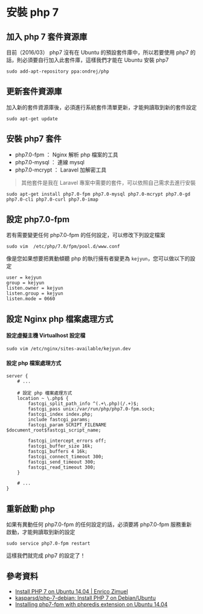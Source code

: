 # 安裝 php 7

## 加入 php 7 套件資源庫

目前（2016/03） php7 沒有在 Ubuntu 的預設套件庫中，所以若要使用 php7 的話，則必須要自行加入此套件庫，這樣我們才能在 Ubuntu 安裝 php7

```shell
sudo add-apt-repository ppa:ondrej/php
```

## 更新套件資源庫

加入新的套件資源庫後，必須進行系統套件清單更新，才能夠讀取到新的套件設定

```shell
sudo apt-get update
```

## 安裝 php7 套件

* php7.0-fpm ： Nginx 解析 php 檔案的工具
* php7.0-mysql ： 連線 mysql
* php7.0-mcrypt ： Laravel 加解密工具

> 其他套件是我在 Laravel 專案中需要的套件，可以依照自己需求去進行安裝

```shell
sudo apt-get install php7.0-fpm php7.0-mysql php7.0-mcrypt php7.0-gd php7.0-cli php7.0-curl php7.0-imap
```

## 設定 php7.0-fpm

若有需要變更任何 php7.0-fpm 的任何設定，可以修改下列設定檔案

```
sudo vim  /etc/php/7.0/fpm/pool.d/www.conf
```

像是您如果想要把異動傾聽 php 的執行擁有者變更為 `kejyun`，您可以做以下的設定

```
user = kejyun
group = kejyun
listen.owner = kejyun
listen.group = kejyun
listen.mode = 0660
```


## 設定 Nginx php 檔案處理方式

#### 設定虛擬主機 Virtualhost 設定檔

```shell
sudo vim /etc/nginx/sites-available/kejyun.dev
```

#### 設定 php 檔案處理方式

```shell
server {
    # ...

    # 設定 php 檔案處理方式
    location ~ \.php$ {
        fastcgi_split_path_info ^(.+\.php)(/.+)$;
        fastcgi_pass unix:/var/run/php/php7.0-fpm.sock;
        fastcgi_index index.php;
        include fastcgi_params;
        fastcgi_param SCRIPT_FILENAME $document_root$fastcgi_script_name;

        fastcgi_intercept_errors off;
        fastcgi_buffer_size 16k;
        fastcgi_buffers 4 16k;
        fastcgi_connect_timeout 300;
        fastcgi_send_timeout 300;
        fastcgi_read_timeout 300;
    }

    # ...
}
```

## 重新啟動 php

如果有異動任何 php7.0-fpm 的任何設定的話，必須要將 php7.0-fpm 服務重新啟動，才能夠讀取到新的設定

```
sudo service php7.0-fpm restart
```

這樣我們就完成 php7 的設定了！


## 參考資料
* [Install PHP 7 on Ubuntu 14.04 | Enrico Zimuel](http://www.zimuel.it/install-php-7/)
* [kasparsd/php-7-debian: Install PHP 7 on Debian/Ubuntu](https://github.com/kasparsd/php-7-debian)
* [Installing php7-fpm with phpredis extension on Ubuntu 14.04](https://gist.github.com/hollodotme/418e9b7c6ebc358e7fda)
